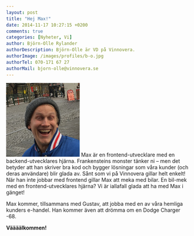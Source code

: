 ```yaml
---
layout: post
title: "Hej Max!"
date: 2014-11-17 10:27:15 +0200
comments: true
categories: [Nyheter, Vi]
author: Björn-Olle Rylander
authorDescription: Björn-Olle är VD på Vinnovera.
authorImage: /images/profiles/b-o.jpg
authorTel: 070-171 67 27
authorMail: bjorn-olle@vinnovera.se
---
```

<img src="/images/profiles/max.jpg" alt="Max" class="portrait" />
Max är en frontend-utvecklare med en backend-utvecklares hjärna.<!--more--> Frankensteins monster tänker ni – men det betyder att han skriver bra kod och bygger lösningar som våra kunder (och deras användare) blir glada av. Sånt som vi på Vinnovera gillar helt enkelt! När han inte jobbar med frontend gillar Max att meka med bilar. En bil-mek med en frontend-utvecklares hjärna? Vi är iallafall glada att ha med Max i gänget!

Max kommer, tillsammans med Gustav, att jobba med en av våra hemliga kunders e-handel. Han kommer även att drömma om en Dodge Charger -68.

**Väääälkommen!**